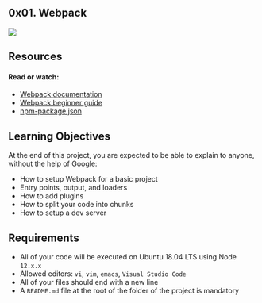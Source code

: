 0x01. Webpack
---

![](https://blog.pleets.org/img/articles/webpack-process.png)

## Resources
#### Read or watch:

- [Webpack documentation](https://webpack.js.org/concepts/)
- [Webpack beginner guide](https://www.sitepoint.com/webpack-beginner-guide/)
- [npm-package.json](https://docs.npmjs.com/cli/v8/configuring-npm/package-json/)

## Learning Objectives
At the end of this project, you are expected to be able to explain to anyone, without the help of Google:

- How to setup Webpack for a basic project
- Entry points, output, and loaders
- How to add plugins
- How to split your code into chunks
- How to setup a dev server

## Requirements
- All of your code will be executed on Ubuntu 18.04 LTS using Node ```12.x.x```
- Allowed editors: ```vi```, ```vim```, ```emacs```, ```Visual Studio Code```
- All of your files should end with a new line
- A ```README.md``` file at the root of the folder of the project is mandatory